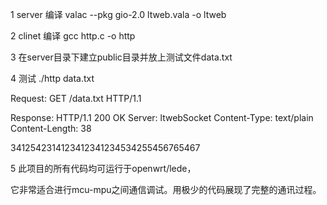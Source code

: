 1 server 编译
valac --pkg gio-2.0 ltweb.vala -o ltweb

2 clinet 编译
gcc http.c -o http

3 在server目录下建立public目录并放上测试文件data.txt

4 测试 ./http data.txt

Request:
GET /data.txt HTTP/1.1


Response:
HTTP/1.1 200 OK
Server: ltwebSocket
Content-Type: text/plain
Content-Length: 38

3412542314123412341234534255456765467

5 此项目的所有代码均可运行于openwrt/lede，

它非常适合进行mcu-mpu之间通信调试。用极少的代码展现了完整的通讯过程。
